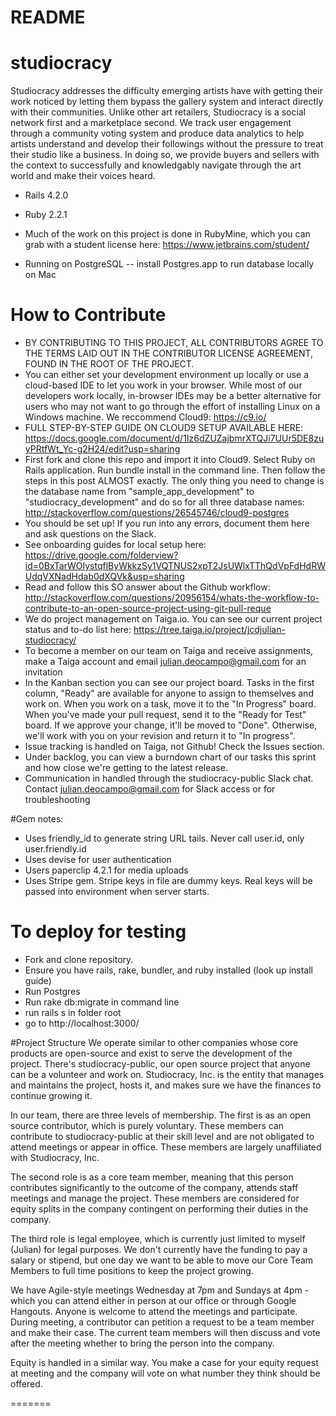 # README

# studiocracy
Studiocracy addresses the difficulty emerging artists have with getting their work noticed by letting them bypass the gallery system and interact directly with their communities. Unlike other art retailers, Studiocracy is a social network first and a marketplace second. We track user engagement through a community voting system and produce data analytics to help artists understand and develop their followings without the pressure to treat their studio like a business. In doing so, we provide buyers and sellers with the context to successfully and knowledgably navigate through the art world and make their voices heard.

* Rails 4.2.0
* Ruby 2.2.1
* Much of the work on this project is done in RubyMine, which you can grab with a student license here: https://www.jetbrains.com/student/

* Running on PostgreSQL -- install Postgres.app to run database locally on Mac

# How to Contribute
* BY CONTRIBUTING TO THIS PROJECT, ALL CONTRIBUTORS AGREE TO THE TERMS LAID OUT IN THE CONTRIBUTOR LICENSE AGREEMENT, FOUND IN THE ROOT OF THE PROJECT.
* You can either set your development environment up locally or use a cloud-based IDE to let you work in your browser. While most of our developers work locally, in-browser IDEs may be a better alternative for users who may not want to go through the effort of installing Linux on a Windows machine. We reccommend Cloud9: https://c9.io/
* FULL STEP-BY-STEP GUIDE ON CLOUD9 SETUP AVAILABLE HERE: https://docs.google.com/document/d/1Iz6dZUZajbmrXTQJi7UUr5DE8zuyPRtfWt_Yc-g2H24/edit?usp=sharing
* First fork and clone this repo and import it into Cloud9. Select Ruby on Rails application. Run bundle install in the command line. Then follow the steps in this post ALMOST exactly. The only thing you need to change is the database name from "sample_app_development" to "studiocracy_development" and do so for all three database names: http://stackoverflow.com/questions/26545746/cloud9-postgres
* You should be set up! If you run into any errors, document them here and ask questions on the Slack.
* See onboarding guides for local setup here:
https://drive.google.com/folderview?id=0BxTarWOIystqflByWkkzSy1VQTNUS2xpT2JsUWlxTThQdVpFdHdRWUdqVXNadHdab0dXQVk&usp=sharing
* Read and follow this SO answer about the Github workflow: http://stackoverflow.com/questions/20956154/whats-the-workflow-to-contribute-to-an-open-source-project-using-git-pull-reque
* We do project management on Taiga.io. You can see our current project status and to-do list here:
 https://tree.taiga.io/project/jcdjulian-studiocracy/
* To become a member on our team on Taiga and receive assignments, make a Taiga account and email julian.deocampo@gmail.com for an invitation
* In the Kanban section you can see our project board. Tasks in the first column, "Ready" are available for anyone to assign to themselves and work on. When you work on a task, move it to the "In Progress" board. When you've made your pull request, send it to the "Ready for Test" board. If we approve your change, it'll be moved to "Done". Otherwise, we'll work with you on your revision and return it to "In progress".
* Issue tracking is handled on Taiga, not Github! Check the Issues section.
* Under backlog, you can view a burndown chart of our tasks this sprint and how close we're getting to the latest release.
* Communication in handled through the studiocracy-public Slack chat. Contact julian.deocampo@gmail.com for Slack access or for troubleshooting

#Gem notes:
* Uses friendly_id to generate string URL tails. Never call user.id, only user.friendly.id
* Uses devise for user authentication
* Users paperclip 4.2.1 for media uploads
* Uses Stripe gem. Stripe keys in file are dummy keys. Real keys will be passed into environment when server starts.

# To deploy for testing

* Fork and clone repository.
* Ensure you have rails, rake, bundler, and ruby installed (look up install guide)
* Run Postgres
* Run rake db:migrate in command line
* run rails s in folder root
* go to http://localhost:3000/

#Project Structure
We operate similar to other companies whose core products are open-source and exist to serve the development of the project. There's studiocracy-public, our open source project that anyone can be a volunteer and work on. Studiocracy, Inc. is the entity that manages and maintains the project, hosts it, and makes sure we have the finances to continue growing it.

In our team, there are three levels of membership. The first is as an open source contributor, which is purely voluntary. These members can contribute to studiocracy-public at their skill level and are not obligated to attend meetings or appear in office. These members are largely unaffiliated with Studiocracy, Inc.

The second role is as a core team member, meaning that this person contributes significantly to the outcome of the company, attends staff meetings and manage the project. These members are considered for equity splits in the company contingent on performing their duties in the company.

The third role is legal employee, which is currently just limited to myself (Julian) for legal purposes. We don't currently have the funding to pay a salary or stipend, but one day we want to be able to move our Core Team Members to full time positions to keep the project growing.

We have Agile-style meetings Wednesday at 7pm and Sundays at 4pm - which you can attend either in person at our office or through Google Hangouts. Anyone is welcome to attend the meetings and participate. During meeting, a contributor can petition a request to be a team member and make their case. The current team members will then discuss and vote after the meeting whether to bring the person into the company.

Equity is handled in a similar way. You make a case for your equity request at meeting and the company will vote on what number they think should be offered.

=======

